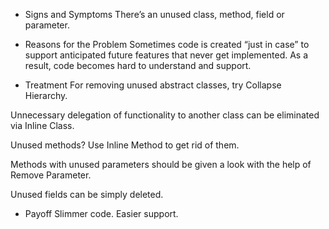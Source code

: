 - Signs and Symptoms
There’s an unused class, method, field or parameter.


- Reasons for the Problem
Sometimes code is created “just in case” to support anticipated future features that never 
  get implemented. As a result, code becomes hard to understand and support.

- Treatment
For removing unused abstract classes, try Collapse Hierarchy.
  
Unnecessary delegation of functionality to another class can be eliminated via Inline Class.

Unused methods? Use Inline Method to get rid of them.

Methods with unused parameters should be given a look with the help of Remove Parameter.

Unused fields can be simply deleted.

- Payoff
Slimmer code.
Easier support.